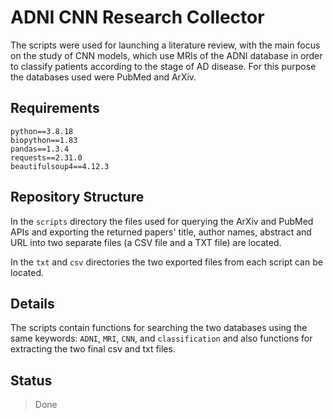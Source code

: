 # ADNI CNN Research Collector

The scripts were used for launching a literature review, with the main focus on the study of CNN models, which use MRIs of the ADNI database in order to classify patients according to the stage of AD disease. For this purpose the databases used were PubMed and ArXiv.

## Requirements

```
python==3.8.18
biopython==1.83
pandas==1.3.4
requests==2.31.0
beautifulsoup4==4.12.3
```


## Repository Structure

In the `scripts` directory the files used for querying the ArXiv and PubMed APIs and exporting the returned papers' title, author names, abstract and URL into two separate files (a CSV file and a TXT file) are located.

In the `txt` and `csv` directories the two exported files from each script can be located.


## Details

The scripts contain functions for searching the two databases using the same keywords: `ADNI`, `MRI`, `CNN`, and `classification` and also functions for extracting the two final csv and txt files.

## Status
> Done

